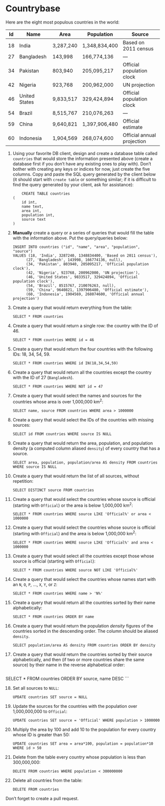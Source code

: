 # Countrybase

Here are the eight most populous countries in the world: 

| Id | Name           | Area      | Population    | Source                     |
|----|----------------|-----------|---------------|----------------------------|
| 18 |  India         | 3,287,240 | 1,348,834,400 | Based on 2011 census       |
| 27 |  Bangladesh    | 143,998   | 166,774,136   | —                          |
| 34 |  Pakistan      | 803,940   | 205,095,217   | Official population clock  |
| 42 |  Nigeria       | 923,768   | 200,962,000   | UN projection              |
| 46 |  United States | 9,833,517 | 329,424,894   | Official population clock  |
| 54 |  Brazil        | 8,515,767 | 210,076,263   | —                          |
| 59 |  China         | 9,640,821 | 1,397,906,480 | Official estimate          |
| 60 |  Indonesia     | 1,904,569 | 268,074,600   | Official annual projection |

1. Using your favorite DB client, design and create a database table called `countries` that would store the information presented above (create a database first if you don’t have any existing ones to play with). Don’t bother with creating any keys or indices for now, just create the five columns. Copy and paste the SQL query generated by the client below (it should start with `create table` or something similar; if it is difficult to find the query generated by your client, ask for assistance):

    ```postgresql
        CREATE TABLE countries
    (
    	id int,
    	name text,
    	area int,
    	population int,
    	source text
    )
    ```

2. **Manually** create a query or a series of queries that would fill the table with the information above. Put the query/queries below:

    ```postgresql
   INSERT INTO countries ("id", "name", "area", "population", "source")
   VALUES (18, 'India', 3287240, 1348834400, 'Based on 2011 census'),
          (27, 'Bangladesh', 143998, 166774136, null),
          (34, 'Pakistan', 803940, 205095217, 'Official population clock'),
          (42, 'Nigeria', 923768, 200962000, 'UN projection'),
          (46, 'United States', 9833517, 329424894, 'Official population clock'),
          (54, 'Brazil', 8515767, 210076263, null),
          (59, 'China', 9640821, 1397906480, 'Official estimate'),
          (60, 'Indonesia', 1904569, 268074600, 'Official annual projection')
    ```

3. Create a query that would return everything from the table:

    ```postgresql
    SELECT * FROM countries
    ```

4. Create a query that would return a single row: the country with the ID of 46.

    ```postgresql
    SELECT * FROM countries WHERE id = 46
    ```

5. Create a query that would return the four countries with the following IDs: 18, 34, 54, 59.

    ```postgresql
    SELECT * FROM countries WHERE id IN(18,34,54,59)
    ```

6. Create a query that would return all the countries except the country with the ID of 27 (`Bangladesh`).

    ```postgresql
    SELECT * FROM countries WHERE NOT id = 47
    ```

7. Create a query that would select the names and sources for the countries whose area is over 1,000,000 km<sup>2</sup>:

    ```postgresql
    SELECT name, source FROM countries WHERE area > 1000000
    ```
    
8. Create a query that would select the IDs of the countries with missing sources:

    ```postgresql
    SELECT id FROM countries WHERE source IS NULL
    ```
    
9. Create a query that would return the area, population, and population density (a computed column aliased `density`) of every country that has a source.

    ```postgresql
    SELECT area, population, population/area AS density FROM countries WHERE source IS NULL
    ```
    
10. Create a query that would return the list of all sources, without repetition:

    ```postgresql
    SELECT DISTINCT source FROM countries
    ```

11. Create a query that would select the countries whose source is official (starting with `Official`) or the area is below 1,000,000 km<sup>2</sup>:

    ```postgresql
    SELECT * FROM countries WHERE source LIKE 'Official%' or area < 1000000
    ```

12. Create a query that would select the countries whose source is official (starting with `Official`) and the area is below 1,000,000 km<sup>2</sup>:

    ```postgresql
    SELECT * FROM countries WHERE source LIKE 'Official%' and area < 1000000
    ```
    
13. Create a query that would select all the countries except those whose source is official (starting with `Official`):

    ```postgresql
    SELECT * FROM countries WHERE source NOT LIKE 'Official%'
    ```
    
14. Create a query that would select the countries whose names start with an `N`, `O`, `P`, ..., `X`, `Y`, or `Z`:

    ```postgresql
    SELECT * FROM countries WHERE name > 'N%'
    ```
    
15. Create a query that would return all the countries sorted by their name alphabetically:

    ```postgresql
    SELECT * FROM countries ORDER BY name
    ```

16. Create a query that would return the population _density_ figures of the countries sorted in the descending order. The column should be aliased `density`.

    ```postgresql
    SELECT population/area AS density FROM countries ORDER BY density
    ```

17. Create a query that would return the countries sorted by their source alphabetically, and then (if two or more countries share the same source) by their name in the reverse alphabetical order:

    ```postgresql
   SELECT * FROM countries ORDER BY source, name DESC 
    ```
    
18. Set all sources to `NULL`:

    ```postgresql
    UPDATE countries SET source = NULL
    ```
    
19. Update the sources for the countries with the population over 1,000,000,000 to `Official`:

    ```postgresql
    UPDATE countries SET source = 'Official' WHERE population > 1000000
    ```
    
20. Multiply the area by 100 and add 10 to the population for every country whose ID is greater than 50:

    ```postgresql
    UPDATE countries SET area = area*100, population = population*10 WHERE id > 50
    ```

21. Delete from the table every country whose population is less than 300,000,000:

    ```postgresql
    DELETE FROM countries WHERE population < 300000000
    ```

22. Delete all countries from the table:

    ```postgresql
    DELETE FROM countries
    ```
    
Don’t forget to create a pull request.

